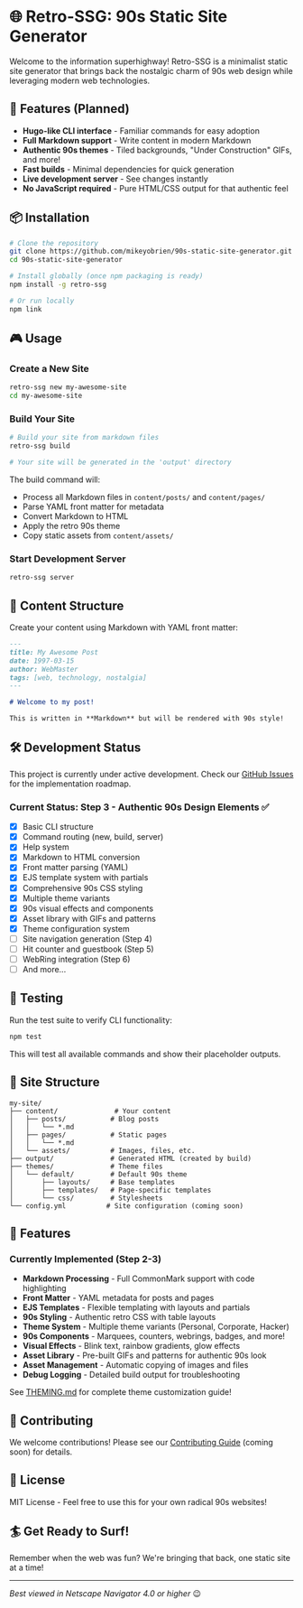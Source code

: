 # 🌐 Retro-SSG: 90s Static Site Generator

Welcome to the information superhighway! Retro-SSG is a minimalist static site generator that brings back the nostalgic charm of 90s web design while leveraging modern web technologies.

## 🚀 Features (Planned)

- **Hugo-like CLI interface** - Familiar commands for easy adoption
- **Full Markdown support** - Write content in modern Markdown
- **Authentic 90s themes** - Tiled backgrounds, "Under Construction" GIFs, and more!
- **Fast builds** - Minimal dependencies for quick generation
- **Live development server** - See changes instantly
- **No JavaScript required** - Pure HTML/CSS output for that authentic feel

## 📦 Installation

```bash
# Clone the repository
git clone https://github.com/mikeyobrien/90s-static-site-generator.git
cd 90s-static-site-generator

# Install globally (once npm packaging is ready)
npm install -g retro-ssg

# Or run locally
npm link
```

## 🎮 Usage

### Create a New Site
```bash
retro-ssg new my-awesome-site
cd my-awesome-site
```

### Build Your Site
```bash
# Build your site from markdown files
retro-ssg build

# Your site will be generated in the 'output' directory
```

The build command will:
- Process all Markdown files in `content/posts/` and `content/pages/`
- Parse YAML front matter for metadata
- Convert Markdown to HTML
- Apply the retro 90s theme
- Copy static assets from `content/assets/`

### Start Development Server
```bash
retro-ssg server
```

## 📝 Content Structure

Create your content using Markdown with YAML front matter:

```markdown
---
title: My Awesome Post
date: 1997-03-15
author: WebMaster
tags: [web, technology, nostalgia]
---

# Welcome to my post!

This is written in **Markdown** but will be rendered with 90s style!
```

## 🛠️ Development Status

This project is currently under active development. Check our [GitHub Issues](https://github.com/mikeyobrien/90s-static-site-generator/issues) for the implementation roadmap.

### Current Status: Step 3 - Authentic 90s Design Elements ✅

- [x] Basic CLI structure
- [x] Command routing (new, build, server)
- [x] Help system
- [x] Markdown to HTML conversion
- [x] Front matter parsing (YAML)
- [x] EJS template system with partials
- [x] Comprehensive 90s CSS styling
- [x] Multiple theme variants
- [x] 90s visual effects and components
- [x] Asset library with GIFs and patterns
- [x] Theme configuration system
- [ ] Site navigation generation (Step 4)
- [ ] Hit counter and guestbook (Step 5)
- [ ] WebRing integration (Step 6)
- [ ] And more...

## 🧪 Testing

Run the test suite to verify CLI functionality:

```bash
npm test
```

This will test all available commands and show their placeholder outputs.

## 🎨 Site Structure

```
my-site/
├── content/              # Your content
│   ├── posts/           # Blog posts
│   │   └── *.md
│   ├── pages/           # Static pages
│   │   └── *.md
│   └── assets/          # Images, files, etc.
├── output/              # Generated HTML (created by build)
├── themes/              # Theme files
│   └── default/         # Default 90s theme
│       ├── layouts/     # Base templates
│       ├── templates/   # Page-specific templates
│       └── css/         # Stylesheets
└── config.yml          # Site configuration (coming soon)
```

## 🌟 Features

### Currently Implemented (Step 2-3)
- **Markdown Processing** - Full CommonMark support with code highlighting
- **Front Matter** - YAML metadata for posts and pages
- **EJS Templates** - Flexible templating with layouts and partials
- **90s Styling** - Authentic retro CSS with table layouts
- **Theme System** - Multiple theme variants (Personal, Corporate, Hacker)
- **90s Components** - Marquees, counters, webrings, badges, and more!
- **Visual Effects** - Blink text, rainbow gradients, glow effects
- **Asset Library** - Pre-built GIFs and patterns for authentic 90s look
- **Asset Management** - Automatic copying of images and files
- **Debug Logging** - Detailed build output for troubleshooting

See [THEMING.md](docs/THEMING.md) for complete theme customization guide!

## 🤝 Contributing

We welcome contributions! Please see our [Contributing Guide](CONTRIBUTING.md) (coming soon) for details.

## 📜 License

MIT License - Feel free to use this for your own radical 90s websites!

## 🏄 Get Ready to Surf!

Remember when the web was fun? We're bringing that back, one static site at a time!

---

*Best viewed in Netscape Navigator 4.0 or higher* 😉